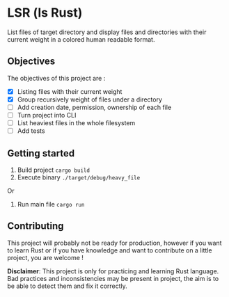 # LSR (ls Rust)

List files of target directory and display files and directories with their current weight in a colored human readable format.

## Objectives

The objectives of this project are :

- [x] Listing files with their current weight
- [x] Group recursively weight of files under a directory
- [ ] Add creation date, permission, ownership of each file
- [ ] Turn project into CLI
- [ ] List heaviest files in the whole filesystem
- [ ] Add tests

## Getting started

1. Build project `cargo build`
2. Execute binary `./target/debug/heavy_file`

Or 

1. Run main file `cargo run`

## Contributing

This project will probably not be ready for production, however if you want to learn Rust or if you have knowledge and want to contribute on a little project, you are welcome !


**Disclaimer**:
This project is only for practicing and learning Rust language. Bad practices and inconsistencies may be present in project, the aim is to be able to detect them and fix it correctly.
